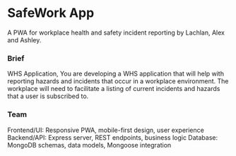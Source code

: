 # SafeWork App

A PWA for workplace health and safety incident reporting by Lachlan, Alex and Ashley.

### Brief
WHS Application,
You are developing a WHS application that will help with reporting hazards and incidents that occur in a workplace environment. The workplace will need to facilitate a listing of current incidents and hazards that a user is subscribed to.

### Team
Frontend/UI: Responsive PWA, mobile-first design, user experience
Backend/API: Express server, REST endpoints, business logic
Database: MongoDB schemas, data models, Mongoose integration